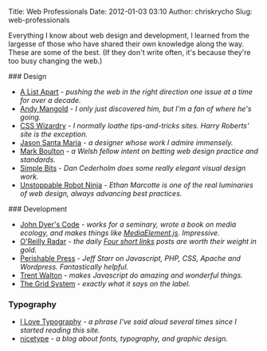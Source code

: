 Title: Web Professionals
Date: 2012-01-03 03:10
Author: chriskrycho
Slug: web-professionals

Everything I know about web design and development, I learned from the
largesse of those who have shared their own knowledge along the way.
These are some of the best. (If they don't write often, it's because
they're too busy changing the web.)

<div class="column left donthyphenate">
### Design

-   [A List Apart][] - *pushing the web in the right direction one issue
    at a time for over a decade.*
-   [Andy Mangold][] - *I only just discovered him, but I'm a fan of
    where he's going.*
-   [CSS Wizardry][] - *I normally loathe tips-and-tricks sites. Harry
    Roberts' site is *the* exception.*
-   [Jason Santa Maria][] - *a designer whose work I admire immensely.*
-   [Mark Boulton][] - *a Welsh fellow intent on betting web design
    practice and standards.*
-   [Simple Bits][] - *Dan Cederholm does some really elegant visual
    design work.*
-   [Unstoppable Robot Ninja][] - *Ethan Marcotte is one of the real
    luminaries of web design, always advancing best practices.*

</div>
<div class="column right donthyphenate">
### Development

-   [John Dyer's Code][] - *works for a seminary, wrote a book on media
    ecology, and makes things like [MediaElement.js][]. Impressive.*
-   [O'Reilly Radar][] - *the daily
    <span style="text-decoration: underline">Four short links</span>
    posts are worth their weight in gold.*
-   [Perishable Press][] - *Jeff Starr on Javascript, PHP, CSS, Apache
    and Wordpress. Fantastically helpful.*
-   [Trent Walton][] - *makes Javascript do amazing and wonderful
    things.*
-   [The Grid System][] - *exactly what it says on the label.*

### Typography

-   [I Love Typography][] - *a phrase I've said aloud several times
    since I started reading this site.*
-   [nicetype][] - *a blog about fonts, typography, and graphic design.*

</div>
  

  [A List Apart]: http://www.alistapart.com/articles/
  [Andy Mangold]: http://www.andymangold.com/
  [CSS Wizardry]: http://csswizardry.com/
  [Jason Santa Maria]: http://jasonsantamaria.com/
  [Mark Boulton]: http://www.markboulton.co.uk/
  [Simple Bits]: http://simplebits.com/
  [Unstoppable Robot Ninja]: http://unstoppablerobotninja.com/
  [John Dyer's Code]: http://johndyer.name/
  [MediaElement.js]: http://mediaelementjs.com/
  [O'Reilly Radar]: http://www.google.com/reader/view/#
  [Perishable Press]: http://perishablepress.com/
  [Trent Walton]: http://trentwalton.com/
  [The Grid System]: http://www.thegridsystem.org/
  [I Love Typography]: http://ilovetypography.com/
  [nicetype]: http://nicetype.blogspot.com/
